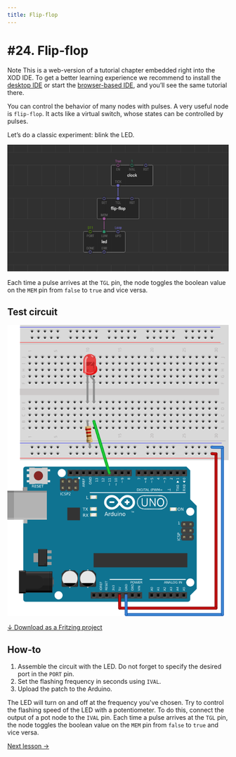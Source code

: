 ```yaml
---
title: Flip-flop
---
```


# #24. Flip-flop

<div class="ui segment note">
<span class="ui ribbon label">Note</span>
This is a web-version of a tutorial chapter embedded right into the XOD IDE.
To get a better learning experience we recommend to install the
<a href="/downloads/">desktop IDE</a> or start the
<a href="/ide/">browser-based IDE</a>, and you’ll see the same tutorial there.
</div>

You can control the behavior of many nodes with pulses. A very useful node is
`flip-flop`. It acts like a virtual switch, whose states can be controlled by
pulses.

Let’s do a classic experiment: blink the LED.

![Patch](./patch.png)

Each time a pulse arrives at the `TGL` pin, the node toggles the boolean value
on the `MEM` pin from `false` to `true` and vice versa.

## Test circuit

![Circuit](./circuit.fz.png)

[↓ Download as a Fritzing project](./circuit.fzz)

## How-to

1.  Assemble the circuit with the LED. Do not forget to specify the desired port
    in the `PORT` pin.
2.  Set the flashing frequency in seconds using `IVAL`.
3.  Upload the patch to the Arduino.

The LED will turn on and off at the frequency you've chosen. Try to control the
flashing speed of the LED with a potentiometer. To do this, connect the output
of a pot node to the `IVAL` pin. Each time a pulse arrives at the `TGL` pin, the
node toggles the boolean value on the `MEM` pin from `false` to `true` and vice
versa.

[Next lesson →](../25-multiple-timelines/)
